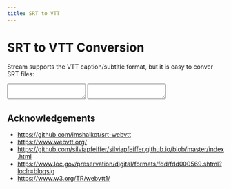 ```yaml
---
title: SRT to VTT
---
```


# SRT to VTT Conversion

Stream supports the VTT caption/subtitle format, but it is easy to conver SRT
files:

<textarea class="input" id="srt-in"></textarea>
<textarea class="output" id="vtt-out"></textarea>

<script>
const srtEl = document.getElementById('srt-in');
const vttEl = document.getElementById('vtt-out');

const convertCue = (input) => {
  // EXAMPLES:

  // 1
  // 00:00:03,395 --> 00:00:06,728
  // Captain's Log, Stardate 44286.5.

  // 2
  // 00:00:06,765 --> 00:00:09,165
  // The <i>Enterprise</i> is conducting
  // a security survey

  let [number, time, ...content] = input.split('\n');

  // @TODO: Validate cue number?

  // @TODO: Validate timestamp?
  time = time
    // Milliseconds should be noted with a period, not comma
    .replace(/(\d\d:\d\d:\d\d),(\d\d\d)/g, '$1.$2')
    // @TODO: Remove coordinates for now
    .replace(/[XY][12]:.*/g, '')
  ;

  content = content
    // @TODO: Eliminate newlines (spec suggestion but sometimes breaks editorially desired?)
    .join(' ')
    // Remove HTML tags that aren't <i> <b> or <u>
    .replace(/<\/?[^ibu/][^>]*>/gi, '')
    // Convert {ibu} syntax to HTML tag
    .replace(/\{([ibu])\}/g, '<$1>')
    .replace(/\{\/([ibu])\}/g, '</$1>')
  ;

  return [number, time, content].join('\n');
};

srtEl.addEventListener('change', async (event) => {
  // Get input, trim leading/trailing whitepace, and remove carriage returns
  const srt = event.target.value.trim().replace(/\r+/g, '');

  // Split the cue stack
  const srtCues = srt.split('\n\n');

  const vttCues = srtCues.map(cue => convertCue(cue))
  vttEl.value = ['WEBVTT FILE', ...vttCues].join('\n\n');
});
</script>

## Acknowledgements

- https://github.com/imshaikot/srt-webvtt
- https://www.webvtt.org/
- https://github.com/silviapfeiffer/silviapfeiffer.github.io/blob/master/index.html
- https://www.loc.gov/preservation/digital/formats/fdd/fdd000569.shtml?loclr=blogsig
- https://www.w3.org/TR/webvtt1/
